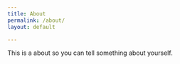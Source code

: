 ```yaml
---
title: About
permalink: /about/
layout: default

---
```


This is a about so you can tell something about yourself.